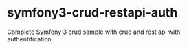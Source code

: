 # symfony3-crud-restapi-auth
Complete Symfony 3 crud sample with crud and rest api with authentification
